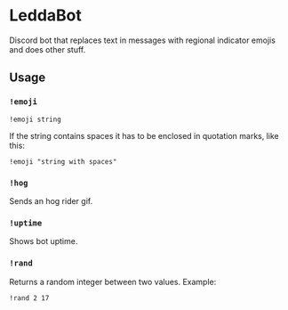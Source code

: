 # LeddaBot
Discord bot that replaces text in messages with regional indicator emojis and does other stuff.

## Usage
### `!emoji`
`!emoji string`

If the string contains spaces it has to be enclosed in quotation marks, like this:

`!emoji "string with spaces"`

### `!hog`

Sends an hog rider gif.

### `!uptime`

Shows bot uptime.

### `!rand`

Returns a random integer between two values. Example:

`!rand 2 17`

